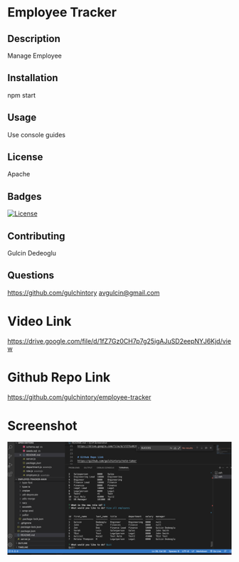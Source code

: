 # Employee Tracker

## Description
Manage Employee
## Installation
npm start
## Usage
Use console guides
## License
Apache
## Badges
[![License](https://img.shields.io/badge/License-Apache_2.0-blue.svg)](https://opensource.org/licenses/Apache-2.0)
## Contributing
Gulcin Dedeoglu
## Questions
https://github.com/gulchintory
avgulcin@gmail.com


# Video Link
https://drive.google.com/file/d/1fZ7Gz0CH7p7g25igAJuSD2eepNYJ6Kjd/view


# Github Repo Link
https://github.com/gulchintory/employee-tracker

# Screenshot
![screenshot1](./assets/screenshots/SS1.png)
